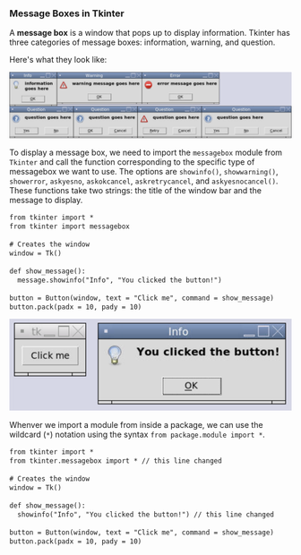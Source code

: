 ### Message Boxes in Tkinter

A **message box** is a window that pops up to display information. Tkinter has three categories of message boxes: information, warning, and question.

Here's what they look like: 

![](../Images/Tk_MessageBoxes_1.png)

To display a message box, we need to import the `messagebox` module from `Tkinter` and call the function corresponding to the specific type of messagebox we want to use. The options are `showinfo()`, `showwarning()`, `showerror`, `askyesno`, `askokcancel`, `askretrycancel`, and `askyesnocancel()`. These functions take two strings: the title of the window bar and the message to display.

```tkinter
from tkinter import *
from tkinter import messagebox

# Creates the window
window = Tk()

def show_message():
  message.showinfo("Info", "You clicked the button!")

button = Button(window, text = "Click me", command = show_message)
button.pack(padx = 10, pady = 10)
```

![](../Images/Tk_MessageBoxes_2.png)

Whenver we import a module from inside a package, we can use the wildcard (`*`) notation using the syntax `from package.module import *`.

```tkinter
from tkinter import *
from tkinter.messagebox import * // this line changed

# Creates the window
window = Tk()

def show_message():
  showinfo("Info", "You clicked the button!") // this line changed

button = Button(window, text = "Click me", command = show_message)
button.pack(padx = 10, pady = 10)
```



